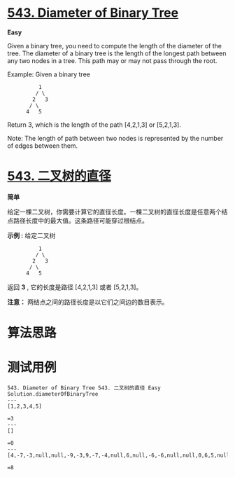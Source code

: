 # [543. Diameter of Binary Tree][enTitle]

**Easy**

Given a binary tree, you need to compute the length of the diameter of the tree. The diameter of a binary tree is the length of the longest path between any two nodes in a tree. This path may or may not pass through the root.

Example: Given a binary tree 

```
          1
         / \
        2   3
       / \     
      4   5    

```



Return 3, which is the length of the path [4,2,1,3] or [5,2,1,3].

Note: The length of path between two nodes is represented by the number of edges between them.


# [543. 二叉树的直径][cnTitle]

**简单**

给定一棵二叉树，你需要计算它的直径长度。一棵二叉树的直径长度是任意两个结点路径长度中的最大值。这条路径可能穿过根结点。

**示例 :**  给定二叉树

```
          1
         / \
        2   3
       / \     
      4   5    

```

返回 **3** , 它的长度是路径 [4,2,1,3] 或者 [5,2,1,3]。

**注意：** 两结点之间的路径长度是以它们之间边的数目表示。




# 算法思路

# 测试用例
```
543. Diameter of Binary Tree 543. 二叉树的直径 Easy
Solution.diameterOfBinaryTree
---
[1,2,3,4,5]

=3
---
[]

=0
---
[4,-7,-3,null,null,-9,-3,9,-7,-4,null,6,null,-6,-6,null,null,0,6,5,null,9,null,null,-1,-4,null,null,null,-2]

=8
```

[enTitle]: https://leetcode.com/problems/diameter-of-binary-tree/
[cnTitle]: https://leetcode-cn.com/problems/diameter-of-binary-tree/
